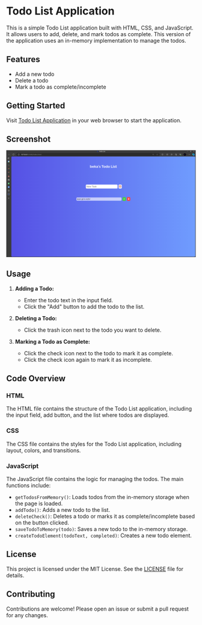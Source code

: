 # Todo List Application

This is a simple Todo List application built with HTML, CSS, and JavaScript. It allows users to add, delete, and mark todos as complete. This version of the application uses an in-memory implementation to manage the todos.

## Features

- Add a new todo
- Delete a todo
- Mark a todo as complete/incomplete

## Getting Started

Visit [Todo List Application](https://beka-birhanu.github.io/todo-list/) in your web browser to start the application.

## Screenshot

![Screenshot](./screenshot/home.png)

## Usage

1. **Adding a Todo:**

   - Enter the todo text in the input field.
   - Click the "Add" button to add the todo to the list.

2. **Deleting a Todo:**

   - Click the trash icon next to the todo you want to delete.

3. **Marking a Todo as Complete:**

   - Click the check icon next to the todo to mark it as complete.
   - Click the check icon again to mark it as incomplete.

## Code Overview

### HTML

The HTML file contains the structure of the Todo List application, including the input field, add button, and the list where todos are displayed.

### CSS

The CSS file contains the styles for the Todo List application, including layout, colors, and transitions.

### JavaScript

The JavaScript file contains the logic for managing the todos. The main functions include:

- `getTodosFromMemory()`: Loads todos from the in-memory storage when the page is loaded.
- `addTodo()`: Adds a new todo to the list.
- `deleteCheck()`: Deletes a todo or marks it as complete/incomplete based on the button clicked.
- `saveTodoToMemory(todo)`: Saves a new todo to the in-memory storage.
- `createTodoElement(todoText, completed)`: Creates a new todo element.

## License

This project is licensed under the MIT License. See the [LICENSE](LICENSE) file for details.

## Contributing

Contributions are welcome! Please open an issue or submit a pull request for any changes.
